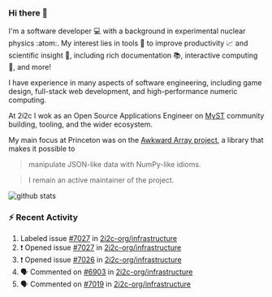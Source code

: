 ### Hi there 👋 

I'm a software developer 💻 with a background in experimental nuclear physics :atom:. My interest lies in tools :wrench: to improve productivity :chart_with_upwards_trend: and scientific insight :telescope:, including rich documentation 📚, interactive computing 🧮, and more! 

I have experience in many aspects of software engineering, including game design, full-stack web development, and high-performance numeric computing. 

At 2i2c I wok as an Open Source Applications Engineer on [MyST](https://github.com/jupyter-book/mystmd) community building, tooling, and the wider ecosystem. 

My main focus at Princeton was on the [Awkward Array project](awkward-array.org/), a library that makes it possible to 
> manipulate JSON-like data with NumPy-like idioms.

> I remain an active maintainer of the project. 

![github stats](https://github-readme-stats.vercel.app/api?username=agoose77&show_icons=true&hide_rank=true&hide_title=true&bg_color=30,e76445,904e95&text_color=efe3ec&icon_color=efe3ec)
<!--
**agoose77/agoose77** is a ✨ _special_ ✨ repository because its `README.md` (this file) appears on your GitHub profile.

Here are some ideas to get you started:

- 🔭 I’m currently working on ...
- 🌱 I’m currently learning ...
- 👯 I’m looking to collaborate on ...
- 🤔 I’m looking for help with ...
- 💬 Ask me about ...
- 📫 How to reach me: ...
- 😄 Pronouns: ...
- ⚡ Fun fact: ...
-->

### :zap: Recent Activity

<!--START_SECTION:activity-->
1.  Labeled issue [#7027](https://github.com/2i2c-org/infrastructure/issues/7027) in [2i2c-org/infrastructure](https://github.com/2i2c-org/infrastructure)
2. ❗ Opened issue [#7027](https://github.com/2i2c-org/infrastructure/issues/7027) in [2i2c-org/infrastructure](https://github.com/2i2c-org/infrastructure)
3. ❗ Opened issue [#7026](https://github.com/2i2c-org/infrastructure/issues/7026) in [2i2c-org/infrastructure](https://github.com/2i2c-org/infrastructure)
4. 🗣 Commented on [#6903](https://github.com/2i2c-org/infrastructure/issues/6903#issuecomment-3442402357) in [2i2c-org/infrastructure](https://github.com/2i2c-org/infrastructure)
5. 🗣 Commented on [#7019](https://github.com/2i2c-org/infrastructure/pull/7019#issuecomment-3441985022) in [2i2c-org/infrastructure](https://github.com/2i2c-org/infrastructure)
<!--END_SECTION:activity-->
